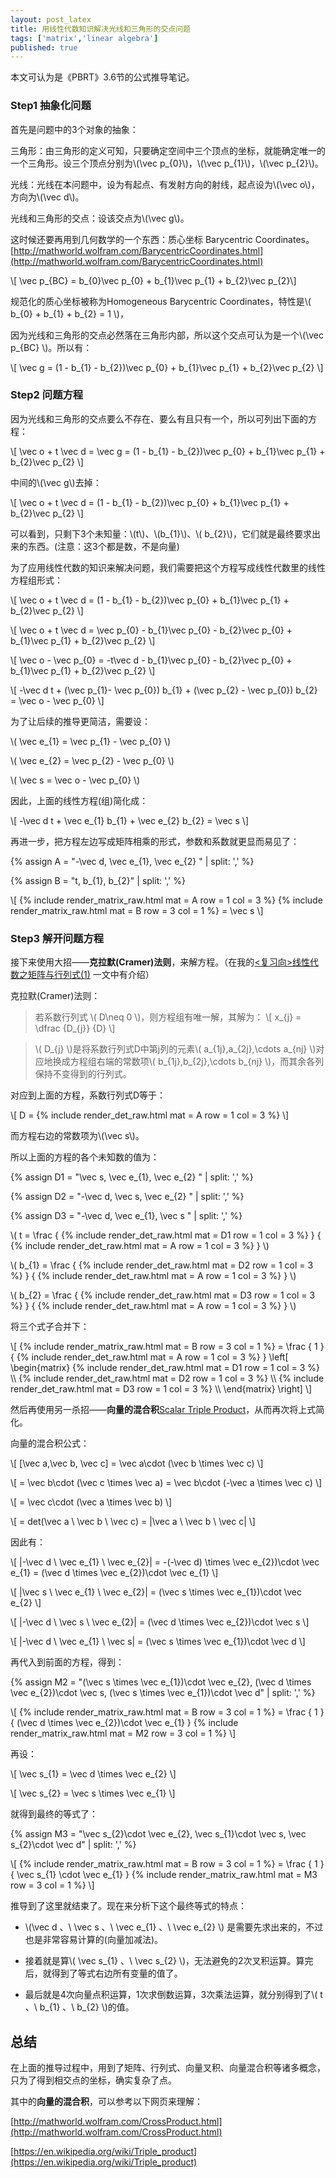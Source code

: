 ```yaml
---
layout: post_latex
title: 用线性代数知识解决光线和三角形的交点问题
tags: ['matrix','linear algebra']
published: true
---
```


本文可认为是《PBRT》3.6节的公式推导笔记。

<!--more-->

### Step1 抽象化问题

首先是问题中的3个对象的抽象：


三角形：由三角形的定义可知，只要确定空间中三个顶点的坐标，就能确定唯一的一个三角形。设三个顶点分别为\\(\\vec p\_\{0\}\\)，\\(\\vec p\_\{1\}\\)，\\(\\vec p\_\{2\}\\)。

光线：光线在本问题中，设为有起点、有发射方向的射线，起点设为\\(\\vec o\\)，方向为\\(\\vec d\\)。


光线和三角形的交点：设该交点为\\(\\vec g\\)。


这时候还要再用到几何数学的一个东西：质心坐标 Barycentric Coordinates。 [http://mathworld.wolfram.com/BarycentricCoordinates.html](http://mathworld.wolfram.com/BarycentricCoordinates.html)

\\[ \\vec p\_\{BC\} = b\_\{0\}\\vec p\_\{0\} + b\_\{1\}\\vec p\_\{1\} + b\_\{2\}\\vec p\_\{2\}\\]

规范化的质心坐标被称为Homogeneous  Barycentric Coordinates，特性是\\( b\_\{0\} +  b\_\{1\} + b\_\{2\} = 1 \\)，

因为光线和三角形的交点必然落在三角形内部，所以这个交点可认为是一个\\(\\vec p\_\{BC\} \\)。所以有：

\\[ \\vec g = (1 - b\_\{1\} - b\_\{2\})\\vec p\_\{0\} + b\_\{1\}\\vec p\_\{1\} + b\_\{2\}\\vec p\_\{2\} \\]


### Step2 问题方程

因为光线和三角形的交点要么不存在、要么有且只有一个，所以可列出下面的方程：

\\[ \\vec o + t \\vec d = \\vec g  = (1 - b\_\{1\} - b\_\{2\})\\vec p\_\{0\} + b\_\{1\}\\vec p\_\{1\} + b\_\{2\}\\vec p\_\{2\} \\]

中间的\\(\\vec g\\)去掉：

\\[ \\vec o + t \\vec d = (1 - b\_\{1\} - b\_\{2\})\\vec p\_\{0\} + b\_\{1\}\\vec p\_\{1\} + b\_\{2\}\\vec p\_\{2\} \\]

可以看到，只剩下3个未知量：\\(t\\)、\\(b\_\{1\}\\)、\\( b\_\{2\}\\)，它们就是最终要求出来的东西。(注意：这3个都是数，不是向量)

为了应用线性代数的知识来解决问题，我们需要把这个方程写成线性代数里的线性方程组形式：

\\[ \\vec o + t \\vec d = (1 - b\_\{1\} - b\_\{2\})\\vec p\_\{0\} + b\_\{1\}\\vec p\_\{1\} + b\_\{2\}\\vec p\_\{2\} \\]

\\[ \\vec o + t \\vec d = \\vec p\_\{0\} - b\_\{1\}\\vec p\_\{0\} - b\_\{2\}\\vec p\_\{0\} + b\_\{1\}\\vec p\_\{1\} + b\_\{2\}\\vec p\_\{2\} \\]

\\[ \\vec o - \\vec p\_\{0\} = -t\\vec d - b\_\{1\}\\vec p\_\{0\} - b\_\{2\}\\vec p\_\{0\} + b\_\{1\}\\vec p\_\{1\} + b\_\{2\}\\vec p\_\{2\} \\]

\\[ -\\vec d t + (\\vec p\_\{1\}- \\vec p\_\{0\}) b\_\{1\} + (\\vec p\_\{2\} - \\vec p\_\{0\}) b\_\{2\} = \\vec o - \\vec p\_\{0\} \\]

为了让后续的推导更简洁，需要设：

\\( \\vec e\_\{1\} = \\vec p\_\{1\} - \\vec p\_\{0\} \\)

\\( \\vec e\_\{2\} = \\vec p\_\{2\} - \\vec p\_\{0\} \\)

\\( \\vec s = \\vec o - \\vec p\_\{0\} \\)

因此，上面的线性方程(组)简化成：

\\[ -\\vec d t + \\vec e\_\{1\} b\_\{1\} + \\vec e\_\{2\} b\_\{2\} = \\vec s \\]

再进一步，把方程左边写成矩阵相乘的形式，参数和系数就更显而易见了：


{% assign A = "-\\vec d, \\vec e\_\{1\}, \\vec e\_\{2\} " | split: ',' %}

{% assign B = "t, b\_\{1\}, b\_\{2\}" | split: ',' %}

\\[ {% include render_matrix_raw.html mat = A row = 1 col = 3 %} {% include render_matrix_raw.html mat = B row = 3 col = 1 %} = \\vec s \\]

### Step3 解开问题方程

接下来使用大招——**克拉默(Cramer)法则**，来解方程。（在我的[<复习向>线性代数之矩阵与行列式(1)](http://www.qiujiawei.com/linear-algebra/) 一文中有介绍）

克拉默(Cramer)法则：

> 若系数行列式 \\( D\\neq 0 \\)，则方程组有唯一解，其解为：
\\[ x\_\{j\} = \\dfrac \{D\_\{j\}\} \{D\} \\]

> \\( D\_\{j\} \\)是将系数行列式D中第j列的元素\\( a\_\{1j\},a\_\{2j\},\cdots a\_\{nj\} \\)对应地换成方程组右端的常数项\\( b\_\{1j\},b\_\{2j\},\cdots b\_\{nj\} \\)，而其余各列保持不变得到的行列式。

对应到上面的方程，系数行列式D等于：

\\[ D = {% include render_det_raw.html mat = A row = 1 col = 3 %} \\]

而方程右边的常数项为\\(\\vec s\\)。


所以上面的方程的各个未知数的值为：

{% assign D1 = "\\vec s, \\vec e\_\{1\}, \\vec e\_\{2\} " | split: ',' %}

{% assign D2 = "-\\vec d, \\vec s, \\vec e\_\{2\} " | split: ',' %}

{% assign D3 = "-\\vec d, \\vec e\_\{1\}, \\vec s " | split: ',' %}

\\( t = \\frac \{ {% include render_det_raw.html mat = D1 row = 1 col = 3 %} \} \{ {% include render_det_raw.html mat = A row = 1 col = 3 %} \} \\)

\\( b\_\{1\} = \\frac \{ {% include render_det_raw.html mat = D2 row = 1 col = 3 %} \} \{ {% include render_det_raw.html mat = A row = 1 col = 3 %} \} \\)

\\( b\_\{2\} = \\frac \{ {% include render_det_raw.html mat = D3 row = 1 col = 3 %} \} \{ {% include render_det_raw.html mat = A row = 1 col = 3 %} \} \\)


将三个式子合并下：


\\[ {% include render_matrix_raw.html mat = B row = 3 col = 1 %} = \\frac \{ 1 \} \{ {% include render_det_raw.html mat = A row = 1 col = 3 %} \} \\left\[ \begin{matrix} {% include render_det_raw.html mat = D1 row = 1 col = 3 %}  \\\ {% include render_det_raw.html mat = D2 row = 1 col = 3 %}  \\\ {% include render_det_raw.html mat = D3 row = 1 col = 3 %}  \\\  \end{matrix} \\right\]    \\]

然后再使用另一杀招——**向量的混合积**[Scalar Triple Product](http://mathworld.wolfram.com/ScalarTripleProduct.html)，从而再次将上式简化。

向量的混合积公式：

\\[ [\\vec a,\\vec b, \\vec c] = \\vec a\\cdot (\\vec b \\times \\vec c) \\]

\\[ = \\vec b\\cdot (\\vec c \\times \\vec a) = \\vec b\\cdot (-\\vec a \\times \\vec c) \\]

\\[ = \\vec c\\cdot (\\vec a \\times \\vec b) \\]

\\[ = det(\\vec a \ \\vec b \ \\vec c) = |\\vec a \ \\vec b \ \\vec c| \\]

因此有：

\\[ |-\\vec d \ \\vec e\_\{1\} \ \\vec e\_\{2\}| = -(-\\vec d) \\times \\vec e\_\{2\})\\cdot \\vec e\_\{1\} = (\\vec d \\times \\vec e\_\{2\})\\cdot \\vec e\_\{1\} \\]

\\[ |\\vec s \ \\vec e\_\{1\} \ \\vec e\_\{2\}| = (\\vec s \\times \\vec e\_\{1\})\\cdot \\vec e\_\{2\} \\]

\\[ |-\\vec d \ \\vec s \ \\vec e\_\{2\}| = (\\vec d \\times \\vec e\_\{2\})\\cdot \\vec s \\]

\\[ |-\\vec d \ \\vec e\_\{1\} \ \\vec s| = (\\vec s \\times \\vec e\_\{1\})\\cdot \\vec d \\]

再代入到前面的方程，得到：

{% assign M2 = "(\\vec s \\times \\vec e\_\{1\})\\cdot \\vec e\_\{2\}, (\\vec d \\times \\vec e\_\{2\})\\cdot \\vec s, (\\vec s \\times \\vec e\_\{1\})\\cdot \\vec d" | split: ',' %}


\\[ {% include render_matrix_raw.html mat = B row = 3 col = 1 %} = \\frac \{ 1 \} \{ (\\vec d \\times \\vec e\_\{2\})\\cdot \\vec e\_\{1\} \} {% include render_matrix_raw.html mat = M2 row = 3 col = 1 %}  \\]

再设：

\\[ \\vec s\_\{1\} = \\vec d \\times \\vec e\_\{2\} \\]

\\[ \\vec s\_\{2\} = \\vec s \\times \\vec e\_\{1\} \\]

就得到最终的等式了：

{% assign M3 = "\\vec s\_\{2\}\\cdot \\vec e\_\{2\}, \\vec s\_\{1\}\\cdot \\vec s, \\vec s\_\{2\}\\cdot \\vec d" | split: ',' %}


\\[ {% include render_matrix_raw.html mat = B row = 3 col = 1 %} = \\frac \{ 1 \} \{ \\vec s\_\{1\} \\cdot \\vec e\_\{1\} \} {% include render_matrix_raw.html mat = M3 row = 3 col = 1 %}  \\]

推导到了这里就结束了。现在来分析下这个最终等式的特点：

- \\(\\vec d 、\  \\vec s 、\  \\vec e\_\{1\} 、\  \\vec e\_\{2\} \\) 是需要先求出来的，不过也是非常容易计算的(向量加减法)。

- 接着就是算\\( \\vec s\_\{1\} 、\   \\vec s\_\{2\} \\)，无法避免的2次叉积运算。算完后，就得到了等式右边所有变量的值了。

- 最后就是4次向量点积运算，1次求倒数运算，3次乘法运算，就分别得到了\\( t 、\ b\_\{1\} 、\ b\_\{2\} \\)的值。



## 总结

在上面的推导过程中，用到了矩阵、行列式、向量叉积、向量混合积等诸多概念，只为了得到相交点的坐标，确实复杂了点。

其中的**向量的混合积**，可以参考以下网页来理解：

[http://mathworld.wolfram.com/CrossProduct.html](http://mathworld.wolfram.com/CrossProduct.html)

[https://en.wikipedia.org/wiki/Triple_product](https://en.wikipedia.org/wiki/Triple_product)

